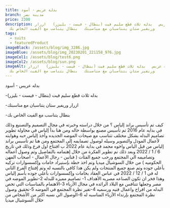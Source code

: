 ```yaml
---
title: بدلة عريس - أسود
branch: مدينة نصر
price: 2300
description: ب﻿دله عريس   بدله ثلاث قطع سليم فيت (بنطال - فيست - بليزر)   ا﻿زرار
  وريفير ستان يتناسبان مع مناسبتك   ب﻿نطال يتناسب مع الفيت الخاص بك
tags:
  - suits
  - featuredProduct
imageBlack: /assets/blog/img_3286.jpg
imageBlue: /assets/blog/img_20230201_221158_976.jpg
imageCol1: /assets/blog/test6.png
imageCol2: /assets/blog/sun.png
imageAlt: ب﻿دله عريس   بدله ثلاث قطع سليم فيت (بنطال - فيست - بليزر)   ا﻿زرار
  وريفير ستان يتناسبان مع مناسبتك   ب﻿نطال يتناسب مع الفيت الخاص بك
---
```

ب﻿دله عريس - أسود

\-بدله ثلاث قطع سليم فيت (بنطال - فيست - بليزر) 

\-ا﻿زرار وريفير ستان يتناسبان مع مناسبتك

\-ب﻿نطال يتناسب مع الفيت الخاص بك

كيف تم تأسيس براند إلياس ؟ 
من خلال دراسته وخبرته في مجال التصميم والتصنيع وذلك في بدايه عام 2016 تم تأسيس مصنع بواسطة خاله ومن هنا بدأ إلياس في محاولة تطوير تصاميم البدله بشكل مختلف تتناسب مع صيحات الموضه الجديده وأخذ إلياس حبه وهوايته لأعمال المودل والتصوير وسيله لوصول تصمايمه إلي المجتمع ومن هنا تم تأسيس براند إلياس من قبل الياس واخوه محمد في بداية عام 2022 ب افتتاح اول فرع وذلك في تاريخ 6 / 1 / 2022 وبعد ذلك تم تطوير الفكرة من خلال إهتمامه بالتفاصيل وتم وصول أعماله وتصاميمه الي المجتمع ورحب جميع الفئات ( فنانين - رجال الأعمال - اصحاب المهن الحكوميه ) من خلال السوشيال ميديا وتم اخذ خطة بإستيراد خامات وإكسسوارات تركيه بأعلي جوده وتم صنع جميع المنتجات ولم يكن هذا كافي بالنسبه له وتم إفتتاح الفرع الثاني له في 1 / 12 / 2022  في عباس العقاد بخامات وإكسسوارات بأعلي جوده بأسم إلياس وهذا فخر ان تكون الصناعه مصريه 
الأهداف
1- تصاميم مميزه للبدله 
2-تطوير الموضه في مصر وجعلها تتنافس مع البلاد الرائده في مجال الأزياء 
3-الاهتمام بالمناسبات التي تخص البدله من افراح واعمال فنيه ورسميه 
4-تغير نظرة المجتمع في الموضه 
5-تحقيق وصول نظرة المجتمع بإرتداء الأزياء المناسبه له
6-الوصول الي نسبه اكثر من الأشخاص من خلال السوشيال ميديا